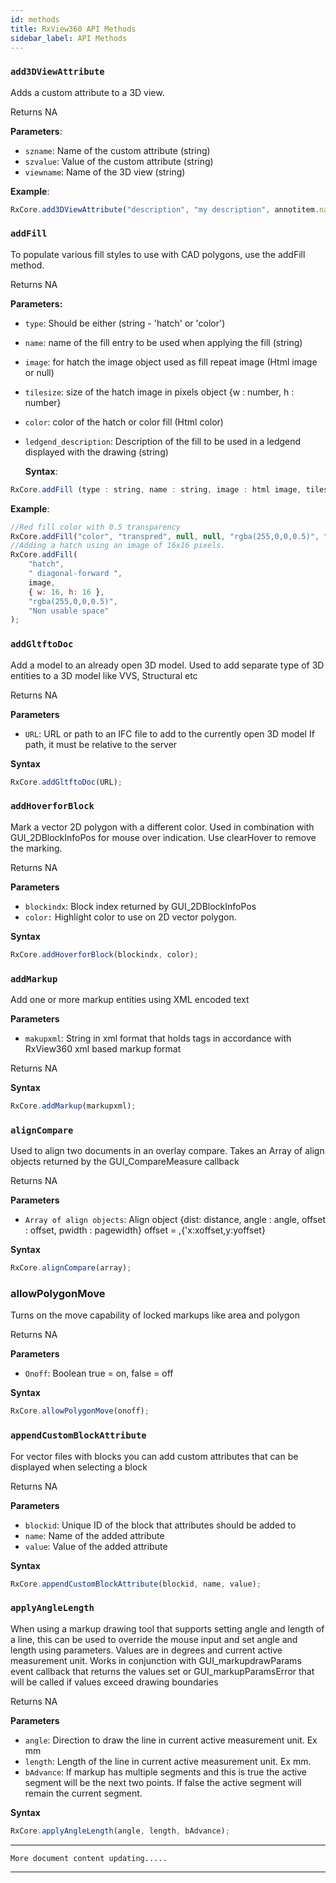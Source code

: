 ```yaml
---
id: methods
title: RxView360 API Methods
sidebar_label: API Methods
---
```


### `add3DViewAttribute`

Adds a custom attribute to a 3D view.

Returns NA

**Parameters**:

-   `szname`: Name of the custom attribute (string)
-   `szvalue`: Value of the custom attribute (string)
-   `viewname`: Name of the 3D view (string)

**Example**:

```javascript
RxCore.add3DViewAttribute("description", "my description", annotitem.name);
```

### `addFill`

To populate various fill styles to use with CAD polygons, use the addFill method.

Returns NA

**Parameters:**

-   `type`: Should be either (string - 'hatch' or 'color')
-   `name`: name of the fill entry to be used when applying the fill (string)
-   `image`: for hatch the image object used as fill repeat image (Html image or null)
-   `tilesize`: size of the hatch image in pixels object \{w : number, h : number\}
-   `color`: color of the hatch or color fill (Html color)
-   `ledgend_description`: Description of the fill to be used in a ledgend displayed with the drawing (string)

    **Syntax**:

```javascript
RxCore.addFill (type : string, name : string, image : html image, tilesize : integer, color :  html color, legdger_description : string);
```

**Example**:

```javascript
//Red fill color with 0.5 transparency
RxCore.addFill("color", "transpred", null, null, "rgba(255,0,0,0.5)", "BTA");
//Adding a hatch using an image of 16x16 pixels.
RxCore.addFill(
	"hatch",
	" diagonal-forward ",
	image,
	{ w: 16, h: 16 },
	"rgba(255,0,0,0.5)",
	"Non usable space"
);
```

### `addGltftoDoc`

Add a model to an already open 3D model. Used to add separate type of 3D entities to a 3D model like VVS, Structural etc

Returns NA

**Parameters**

-   `URL`: URL or path to an IFC file to add to the currently open 3D model
    If path, it must be relative to the server

**Syntax**

```javascript
RxCore.addGltftoDoc(URL);
```

### `addHoverforBlock`

Mark a vector 2D polygon with a different color. Used in combination with GUI_2DBlockInfoPos for mouse over indication. Use clearHover to remove the marking.

Returns NA

**Parameters**

-   `blockindx`: Block index returned by GUI_2DBlockInfoPos
-   `color:` Highlight color to use on 2D vector polygon.

**Syntax**

```javascript
RxCore.addHoverforBlock(blockindx, color);
```

### `addMarkup`

Add one or more markup entities using XML encoded text

**Parameters**

-   `makupxml`: String in xml format that holds tags in accordance with RxView360 xml based markup format

Returns NA

**Syntax**

```javascript
RxCore.addMarkup(markupxml);
```

### `alignCompare`

Used to align two documents in an overlay compare. Takes an Array of align objects returned by the GUI_CompareMeasure callback

Returns NA

**Parameters**

-   `Array of align objects`: Align object \{dist: distance, angle : angle, offset : offset, pwidth : pagewidth\}
    offset = ,\{'x:xoffset,y:yoffset\}

**Syntax**

```javascript
RxCore.alignCompare(array);
```

### allowPolygonMove

Turns on the move capability of locked markups like area and polygon

Returns NA

**Parameters**

-   `Onoff`: Boolean true = on, false = off

**Syntax**

```javascript
RxCore.allowPolygonMove(onoff);
```

### `appendCustomBlockAttribute`

For vector files with blocks you can add custom attributes that can be displayed when selecting a block

Returns NA

**Parameters**

-   `blockid`: Unique ID of the block that attributes should be added to
-   `name`: Name of the added attribute
-   `value`: Value of the added attribute

**Syntax**

```javascript
RxCore.appendCustomBlockAttribute(blockid, name, value);
```

### `applyAngleLength`

When using a markup drawing tool that supports setting angle and length of a line, this can be used to override the mouse input and set angle and length using parameters. Values are in degrees and current active measurement unit. Works in conjunction with GUI_markupdrawParams event callback that returns the values set or GUI_markupParamsError that will be called if values exceed drawing boundaries

Returns NA

**Parameters**

-   `angle`: Direction to draw the line in current active measurement unit. Ex mm
-   `length`: Length of the line in current active measurement unit. Ex mm.
-   `bAdvance`: If markup has multiple segments and this is true the active segment will be the next two points. If false the active segment will remain the current segment.

**Syntax**

```javascript
RxCore.applyAngleLength(angle, length, bAdvance);
```

---

    More document content updating.....

---
